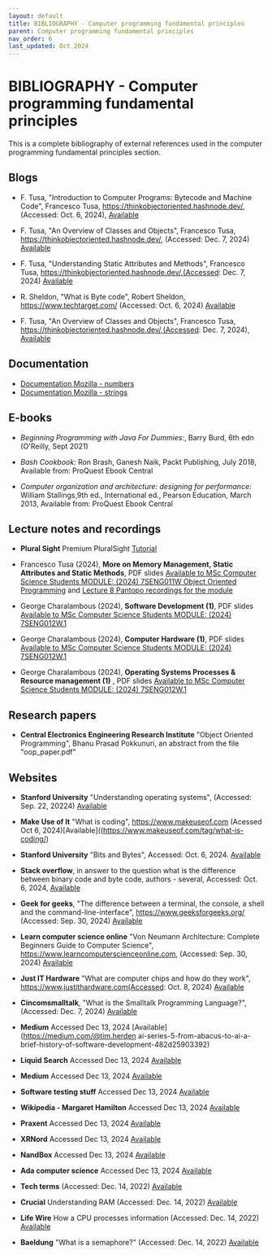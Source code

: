 ```yaml
---
layout: default
title: BIBLIOGRAPHY - Computer programming fundamental principles
parent: Computer programming fundamental principles
nav_order: 6
last_updated: Oct 2024
---
```


# BIBLIOGRAPHY - Computer programming fundamental principles

This is a complete bibliography of external references used in the computer programming fundamental principles section.

## Blogs

- F. Tusa, "Introduction to Computer Programs: Bytecode and Machine Code", Francesco Tusa, <https://thinkobjectoriented.hashnode.dev/>, (Accessed: Oct. 6, 2024), [Available](https://thinkobjectoriented.hashnode.dev/introduction-to-computer-programs-bytecode-machine-code)

- F. Tusa, "An Overview of Classes and Objects",  Francesco Tusa, <https://thinkobjectoriented.hashnode.dev/>, (Accessed: Dec. 7, 2024) [Available](https://thinkobjectoriented.hashnode.dev/introduction-to-the-java-language)

- F. Tusa, "Understanding Static Attributes and Methods", Francesco Tusa, <https://thinkobjectoriented.hashnode.dev/,(Accessed>: Dec. 7, 2024) [Available](https://thinkobjectoriented.hashnode.dev/understanding-static-attributes-and-methods)

- R. Sheldon, "What is Byte code", Robert Sheldon, <https://www.techtarget.com/> (Accessed: Oct. 6, 2024) [Available](https://www.techtarget.com/whatis/definition/bytecode)

- F. Tusa, "An Overview of Classes and Objects", Francesco Tusa, <https://thinkobjectoriented.hashnode.dev/,(Accessed>: Dec. 7, 2024), [Available](https://thinkobjectoriented.hashnode.dev/overview-of-objects-and-classes)

## Documentation

- [Documentation Mozilla - numbers](https://developer.mozilla.org/en-US/docs/Web/JavaScript/Reference/Global_Objects/Number)
- [Documentation Mozilla - strings](https://developer.mozilla.org/en-US/docs/Web/JavaScript/Reference/Global_Objects/String)

## E-books

- _Beginning Programming with Java For Dummies:_, Barry Burd, 6th edn (O'Reilly, Sept 2021)

- _Bash Cookbook:_ Ron Brash, Ganesh Naik, Packt Publishing, July 2018, Available from: ProQuest Ebook Central

- _Computer organization and architecture: designing for performance:_  William Stallings,9th ed., International ed., Pearson Education, March 2013, Available from: ProQuest Ebook Central

## Lecture notes and recordings

- __Plural Sight__ Premium PluralSight [Tutorial](https://app.pluralsight.com/library/courses/managing-jobs-processes-bash-z-shell/table-of-contents)

- Francesco Tusa (2024), __More on Memory Management, Static Attributes and Static Methods__, PDF slides  [Available to MSc Computer Science Students MODULE: (2024) 7SENG011W Object Oriented Programming](https://learning.westminster.ac.uk/ultra/courses/_98802_1/outline/file/_5052469_1) and [Lecture 8 Pantopo recordings for the module](https://westminster.cloud.panopto.eu/Panopto/Pages/Viewer.aspx?id=52932e3e-4774-4e02-ab70-b227009d73e8)

- George Charalambous (2024), __Software Development (1)__, PDF slides [Available to MSc Computer Science Students MODULE: (2024) 7SENG012W.1](https://learning.westminster.ac.uk/ultra/courses/_98804_1/outline/file/_5365890_1)

- George Charalambous (2024), __Computer Hardware (1)__, PDF slides [Available to MSc Computer Science Students MODULE: (2024) 7SENG012W.1](https://learning.westminster.ac.uk/ultra/courses/_98804_1/outline/file/_5377599_1)

- George Charalambous (2024), __Operating Systems Processes & Resource management (1)__ , PDF slides [Available to MSc Computer Science Students MODULE: (2024) 7SENG012W.1](https://learning.westminster.ac.uk/ultra/courses/_98804_1/outline/file/_5377599_1)

## Research papers

- __Central Electronics Engineering Research Institute__ "Object Oriented Programming", Bhanu Prasad Pokkunuri, an abstract from the file "oop_paper.pdf"

## Websites

- __Stanford University__ "Understanding operating systems", (Accessed: Sep. 22, 20224) [Available](https://www.uow.edu.au/student/support-services/academic-skills/online-resources/technology-and-software/operating-systems/)

- __Make Use of It__ "What is coding", <https://www.makeuseof.com> (Acessed Oct 6, 2024)[Available]((<https://www.makeuseof.com/tag/what-is-coding/>)

- __Stanford University__ "Bits and Bytes", Accessed: Oct. 6, 2024. [Available](https://web.stanford.edu/class/cs101/bits-bytes.html)

- __Stack overflow__, in answer to the question what is the difference between binary code and byte code, authors - several, Accessed: Oct. 6, 2024, [Available](https://stackoverflow.com/questions/67467615/what-is-the-difference-between-binary-code-and-byte-code)

- __Geek for geeks__, "The difference between a terminal, the console, a shell and the command-line-interface", <https://www.geeksforgeeks.org/> (Accessed: Sep. 30, 2024) [Available](https://www.geeksforgeeks.org/difference-between-terminal-console-shell-and-command-line/)

- __Learn computer science online__ "Von Neumann Architecture: Complete Beginners Guide to Computer Science", <https://www.learncomputerscienceonline.com>, (Accessed: Sep. 30, 2024) [Available](https://www.learncomputerscienceonline.com/von-neumann-architecture/)

- __Just IT Hardware__ "What are computer chips and how do they work", <https://www.justithardware.com(Accessed>: Oct. 8, 2024) [Available](https://www.justithardware.com/blog/what-are-computer-chips-and-how-do-they-work/)

- __Cincomsmalltalk__, "What is the Smalltalk Programming Language?",(Accessed: Dec. 7, 2024) [Available](https://www.cincomsmalltalk.com/main/info/quick-start/what-is-the-smalltalk-programming-language/)

- __Medium__ Accessed Dec 13, 2024 [Available](<https://medium.com/@tim.herden> ai-series-5-from-abacus-to-ai-a-brief-history-of-software-development-482d25903392)

- __Liquid Search__ Accessed Dec 13, 2024 [Available](https://www.liquisearch.com/history_of_software_engineering/overview)

- __Medium__ Accessed Dec 13, 2024 [Available](https://medium.com/@mitzijackson/history-of-software-development-from-punched-cards-to-artificial-intelligence-6dc779d1d784)

- __Software testing stuff__ Accessed Dec 13, 2024 [Available](https://www.softwaretestingstuff.com/2007/09/brief-history-of-software-engineering.html)

- __Wikipedia - Margaret Hamilton__ Accessed Dec 13, 2024 [Available](https://en.wikipedia.org/wiki/Margaret_Hamilton_software_engineer)

- __Praxent__ Accessed Dec 13, 2024 [Available](https://praxent.com/blog/history-of-software-development-innovation)

- __XRNord__ Accessed Dec 13, 2024 [Available](https://www.xrnord.com/post/the-history-of-software-development-from-early-days-to-modern-times)

- __NandBox__ Accessed Dec 13, 2024 [Available](https://nandbox.com/the-history-of-software-development-over-70-years-of-innovation/)

- __Ada computer science__ Accessed Dec 13, 2024 [Available](https://adacomputerscience.org/concepts/trans_bnf)

- __Tech terms__ (Accessed: Dec. 14, 2022) [Available](https://techterms.com/definition/gigahertz)

- __Crucial__ Understanding RAM (Accessed: Dec. 14, 2022) [Available](https://www.crucial.com/articles/about-memory/support-what-does-computer-memory-do)

- __Life Wire__ How a CPU processes information (Accessed: Dec. 14, 2022) [Available](https://www.lifewire.com/what-is-a-cpu-2618150)

- __Baeldung__ "What is a semaphore?" (Accessed: Dec. 14, 2022) [Available](https://www.baeldung.com/cs/semaphore)

